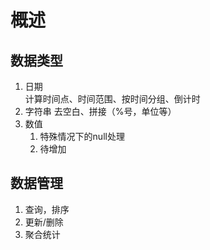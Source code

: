 # 概述

## 数据类型

1. 日期  
  计算时间点、时间范围、按时间分组、倒计时
2. 字符串
  去空白、拼接（%号，单位等）
3. 数值  
    1. 特殊情况下的null处理
    2. 待增加

## 数据管理

1. 查询，排序
2. 更新/删除
3. 聚合统计